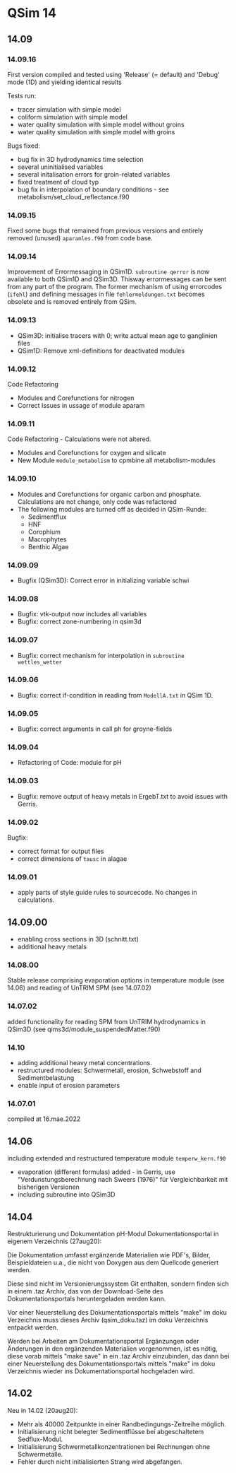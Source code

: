 # QSim 14

## 14.09

### 14.09.16
First version compiled and tested using 'Release' (= default) and 'Debug' mode (1D) and yielding identical results

Tests run:
- tracer simulation with simple model
- coliform simulation with simple model
- water quality simulation with simple model without groins
- water quality simulation with simple model with groins

Bugs fixed:
- bug fix in 3D hydrodynamics time selection
- several uninitialised variables
- several initalisation errors for groin-related variables
- fixed treatment of cloud typ
- bug fix in interpolation of boundary conditions - see metabolism/set_cloud_reflectance.f90

### 14.09.15
Fixed some bugs that remained from previous versions and entirely removed (unused) `aparamles.f90` from code base.

### 14.09.14
Improvement of Errormessaging in QSim1D. `subroutine qerror` is now available to both QSim1D and QSim3D. 
Thisway errormessages can be sent from any part of the program. The former mechanism of using errorcodes (`ifehl`) and defining
messages in file `fehlermeldungen.txt` becomes obsolete and is removed entirely from QSim.

### 14.09.13
* QSim3D: initialise tracers with 0; write actual mean age to ganglinien files
* QSim1D: Remove xml-definitions for deactivated modules

### 14.09.12
Code Refactoring
* Modules and Corefunctions for nitrogen
* Correct Issues in ussage of module aparam

### 14.09.11
Code Refactoring - Calculations were not altered.
* Modules and Corefunctions for oxygen and silicate
* New Module `module_metabolism` to cpmbine all metabolism-modules

### 14.09.10

* Modules and Corefunctions for organic carbon and phosphate. Calculations
are not change, only code was refactored
* The following modules are turned off as decided in QSim-Runde:
  * Sedimentflux
  * HNF
  * Corophium
  * Macrophytes
  * Benthic Algae

### 14.09.09

* Bugfix (QSim3D): Correct error in initializing variable schwi

### 14.09.08

* Bugfix: vtk-output now includes all variables
* Bugfix: correct zone-numbering in qsim3d

### 14.09.07
* Bugfix: correct mechanism for interpolation in `subroutine wettles_wetter`


### 14.09.06

* Bugfix: correct if-condition in reading from `ModellA.txt` in QSim 1D.

### 14.09.05

* Bugfix: correct arguments in call ph for groyne-fields


### 14.09.04
* Refactoring of Code: module for pH

### 14.09.03
* Bugfix: remove output of heavy metals in ErgebT.txt to avoid issues with Gerris.

### 14.09.02
Bugfix:
* correct format for output files
* correct dimensions of `tausc` in alagae

### 14.09.01
* apply parts of style guide rules to sourcecode. No changes in calculations.

## 14.09.00
* enabling cross sections in 3D (schnitt.txt)
* additional heavy metals 

### 14.08.00
Stable release comprising evaporation options in temperature module (see 14.06) and reading of UnTRIM SPM (see 14.07.02)


### 14.07.02
added functionality for reading SPM from UnTRIM hydrodynamics in QSim3D (see qims3d/module_suspendedMatter.f90)

### 14.10

* adding additional heavy metal concentrations.
* restructured modules: Schwermetall, erosion, Schwebstoff and Sedimentbelastung
* enable input of erosion parameters

### 14.07.01
compiled at 16.mae.2022 


## 14.06
including extended and restructured temperature module `temperw_kern.f90`
* evaporation (different formulas) added - in Gerris, use "Verdunstungsberechnung nach Sweers (1976)" für Vergleichbarkeit mit bisherigen Versionen
* including subroutine into QSim3D


## 14.04
Restrukturierung und Dokumentation pH-Modul
Dokumentationsportal in eigenem Verzeichnis (27aug20):
 
Die Dokumentation umfasst ergänzende Materialien wie PDF's, Bilder, Beispieldateien u.a., 
die nicht von Doxygen aus dem Quellcode generiert werden.
 
Diese sind nicht im Versionierungssystem Git enthalten, sondern finden sich in einem .taz Archiv,
das von der Download-Seite des Dokumentationsportals heruntergeladen werden kann.
 
Vor einer Neuerstellung des Dokumentationsportals mittels "make" im doku Verzeichnis muss dieses Archiv (qsim_doku.taz)
im doku Verzeichnis entpackt werden.
 
Werden bei Arbeiten am Dokumentationsportal Ergänzungen oder Änderungen in den ergänzenden Materialien vorgenommen,
ist es nötig, diese vorab mittels "make save" in ein .taz Archiv einzubinden, das dann bei einer 
Neuerstellung des Dokumentationsportals mittels "make" im doku Verzeichnis wieder ins Dokumentationsportal hochgeladen wird.

 
## 14.02
Neu in 14.02 (20aug20):
 
* Mehr als 40000 Zeitpunkte in einer Randbedingungs-Zeitreihe möglich.
* Initialisierung nicht belegter Sedimentflüsse bei abgeschaltetem Sedflux-Modul.
* Initialisierung Schwermetallkonzentrationen bei Rechnungen ohne Schwermetalle.
* Fehler durch nicht initialisierten Strang wird abgefangen.
